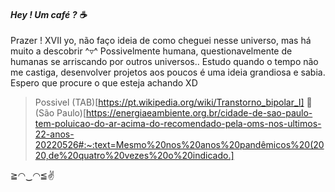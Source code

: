 #### _Hey ! Um café ? ☕_


Prazer ! XVII yo, não faço ideia de como cheguei nesse universo, mas há muito a descobrir ^▿^ Possivelmente humana, questionavelmente de humanas se arriscando por outros universos.. Estudo quando o tempo não me castiga, desenvolver projetos aos poucos é uma ideia grandiosa e sabia. Espero que procure o que esteja achando XD
> Possivel (TAB)[https://pt.wikipedia.org/wiki/Transtorno_bipolar_I]
📍 (São Paulo)[https://energiaeambiente.org.br/cidade-de-sao-paulo-tem-poluicao-do-ar-acima-do-recomendado-pela-oms-nos-ultimos-22-anos-20220526#:~:text=Mesmo%20nos%20anos%20pandêmicos%20(2020,de%20quatro%20vezes%20o%20indicado.]

 ≧◠‿◠≦✌



